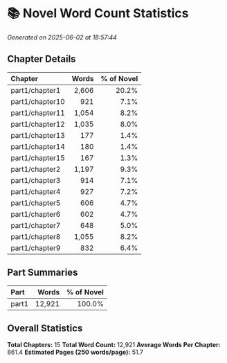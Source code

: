 # 📚 Novel Word Count Statistics
*Generated on 2025-06-02 at 18:57:44*

## Chapter Details

| Chapter | Words | % of Novel |
| :------ | ----: | ---------: |
| part1/chapter1 | 2,606 | 20.2% |
| part1/chapter10 | 921 | 7.1% |
| part1/chapter11 | 1,054 | 8.2% |
| part1/chapter12 | 1,035 | 8.0% |
| part1/chapter13 | 177 | 1.4% |
| part1/chapter14 | 180 | 1.4% |
| part1/chapter15 | 167 | 1.3% |
| part1/chapter2 | 1,197 | 9.3% |
| part1/chapter3 | 914 | 7.1% |
| part1/chapter4 | 927 | 7.2% |
| part1/chapter5 | 606 | 4.7% |
| part1/chapter6 | 602 | 4.7% |
| part1/chapter7 | 648 | 5.0% |
| part1/chapter8 | 1,055 | 8.2% |
| part1/chapter9 | 832 | 6.4% |

## Part Summaries

| Part | Words | % of Novel |
| :--- | ----: | ---------: |
| part1 | 12,921 | 100.0% |

## Overall Statistics

**Total Chapters:** 15
**Total Word Count:** 12,921
**Average Words Per Chapter:** 861.4
**Estimated Pages (250 words/page):** 51.7
